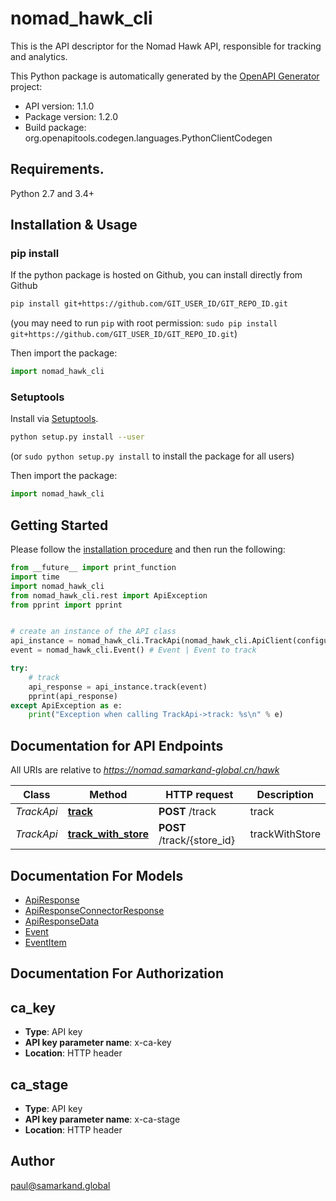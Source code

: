 # nomad_hawk_cli
This is the API descriptor for the Nomad Hawk API, responsible for tracking and analytics.

This Python package is automatically generated by the [OpenAPI Generator](https://openapi-generator.tech) project:

- API version: 1.1.0
- Package version: 1.2.0
- Build package: org.openapitools.codegen.languages.PythonClientCodegen

## Requirements.

Python 2.7 and 3.4+

## Installation & Usage
### pip install

If the python package is hosted on Github, you can install directly from Github

```sh
pip install git+https://github.com/GIT_USER_ID/GIT_REPO_ID.git
```
(you may need to run `pip` with root permission: `sudo pip install git+https://github.com/GIT_USER_ID/GIT_REPO_ID.git`)

Then import the package:
```python
import nomad_hawk_cli 
```

### Setuptools

Install via [Setuptools](http://pypi.python.org/pypi/setuptools).

```sh
python setup.py install --user
```
(or `sudo python setup.py install` to install the package for all users)

Then import the package:
```python
import nomad_hawk_cli
```

## Getting Started

Please follow the [installation procedure](#installation--usage) and then run the following:

```python
from __future__ import print_function
import time
import nomad_hawk_cli
from nomad_hawk_cli.rest import ApiException
from pprint import pprint


# create an instance of the API class
api_instance = nomad_hawk_cli.TrackApi(nomad_hawk_cli.ApiClient(configuration))
event = nomad_hawk_cli.Event() # Event | Event to track

try:
    # track
    api_response = api_instance.track(event)
    pprint(api_response)
except ApiException as e:
    print("Exception when calling TrackApi->track: %s\n" % e)

```

## Documentation for API Endpoints

All URIs are relative to *https://nomad.samarkand-global.cn/hawk*

Class | Method | HTTP request | Description
------------ | ------------- | ------------- | -------------
*TrackApi* | [**track**](docs/TrackApi.md#track) | **POST** /track | track
*TrackApi* | [**track_with_store**](docs/TrackApi.md#track_with_store) | **POST** /track/{store_id} | trackWithStore


## Documentation For Models

 - [ApiResponse](docs/ApiResponse.md)
 - [ApiResponseConnectorResponse](docs/ApiResponseConnectorResponse.md)
 - [ApiResponseData](docs/ApiResponseData.md)
 - [Event](docs/Event.md)
 - [EventItem](docs/EventItem.md)


## Documentation For Authorization


## ca_key

- **Type**: API key
- **API key parameter name**: x-ca-key
- **Location**: HTTP header


## ca_stage

- **Type**: API key
- **API key parameter name**: x-ca-stage
- **Location**: HTTP header


## Author

paul@samarkand.global


